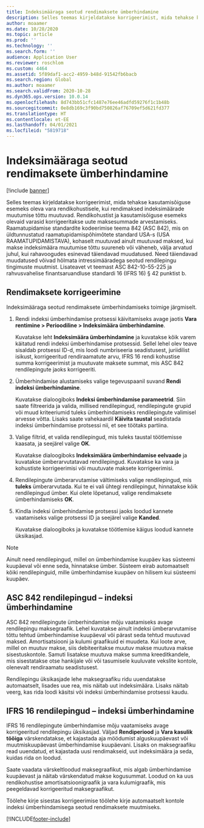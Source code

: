 ```yaml
---
title: Indeksimääraga seotud rendimaksete ümberhindamine
description: Selles teemas kirjeldatakse korrigeerimist, mida tehakse kasutamisõiguse esemeks oleva vara rendikohustisele, kui rendimaksed indeksimäärade muutumise tõttu muutuvad.
author: moaamer
ms.date: 10/28/2020
ms.topic: article
ms.prod: ''
ms.technology: ''
ms.search.form: ''
audience: Application User
ms.reviewer: roschlom
ms.custom: 4464
ms.assetid: 5f89daf1-acc2-4959-b48d-91542fb6bacb
ms.search.region: Global
ms.author: moaamer
ms.search.validFrom: 2020-10-28
ms.dyn365.ops.version: 10.0.14
ms.openlocfilehash: 8d743bb51cfc1487e76ee46adfd59276f1c1b48b
ms.sourcegitcommit: 0e8db169c3f90bd750826af76709ef5d621fd377
ms.translationtype: HT
ms.contentlocale: et-EE
ms.lasthandoff: 04/01/2021
ms.locfileid: "5819718"
---
```

# <a name="revalue-lease-payments-that-are-linked-to-an-index-rate"></a>Indeksimääraga seotud rendimaksete ümberhindamine

[!include [banner](../includes/banner.md)]

Selles teemas kirjeldatakse korrigeerimist, mida tehakse kasutamisõiguse esemeks oleva vara rendikohustisele, kui rendimaksed indeksimäärade muutumise tõttu muutuvad. Rendikohustist ja kasutamisõiguse esemeks olevaid varasid korrigeeritakse uute maksesummade arvestamiseks. Raamatupidamise standardite kodeerimise teema 842 (ASC 842), mis on üldtunnustatud raamatupidamispõhimõtete standard USA-s (USA RAAMATUPIDAMISTAVA), kohaselt muutuvad ainult muutuvad maksed, kui makse indeksimäära muutumise tõttu suureneb või väheneb, välja arvatud juhul, kui rahavoogudes esinevad täiendavad muudatused. Need täiendavad muudatused võivad hõlmata intressimääradega seotud rendilepingu tingimuste muutmist. Lisateavet vt teemast ASC 842-10-55-225 ja rahvusvahelise finantsaruandluse standardi 16 (IFRS 16) § 42 punktist b.

## <a name="adjust-lease-payments"></a>Rendimaksete korrigeerimine

Indeksimääraga seotud rendimaksete ümberhindamiseks toimige järgmiselt.

1. Rendi indeksi ümberhindamise protsessi käivitamiseks avage jaotis **Vara rentimine \> Perioodiline \> Indeksimäära ümberhindamine**.

    Kuvatakse leht **Indeksimäära ümberhindamine** ja kuvatakse kõik varem käitatud rendi indeksi ümberhindamise protsessid. Sellel lehel olev teave sisaldab protsessi ID-d, mis loodi numbriseeria seadistusest, juriidilist isikust, korrigeeritud rendiraamatute arvu, IFRS 16 rendi kohustise summa korrigeerimist ja muutuvate maksete summat, mis ASC 842 rendilepingute jaoks korrigeeriti.

2. Ümberhindamise alustamiseks valige tegevuspaanil suvand **Rendi indeksi ümberhindamine**.

    Kuvatakse dialoogiboks **Indeksi ümberhindamise parameetrid**. Siin saate filtreerida ja valida, millised rendilepingud, rendilepingute grupid või muud kriteeriumid tuleks ümberhindamiseks rendilepingute valimisel arvesse võtta. Lisaks saate vahekaardil **Käivita taustal** seadistada indeksi ümberhindamise protsessi nii, et see töötaks partiina.

4. Valige filtrid, et valida rendilepingud, mis tuleks taustal töötlemisse kaasata, ja seejärel valige **OK**.

    Kuvatakse dialoogiboks **Indeksimäära ümberhindamise eelvaade** ja kuvatakse ümberarvutatavad rendilepingud. Kuvatakse ka vara ja kohustiste korrigeerimisi või muutuvate maksete korrigeerimisi.
    
5. Rendilepingute ümberarvutamise vältimiseks valige rendilepingud, mis **tuleks** ümberarvutada. Kui te ei vali ühtegi rendilepingut, hinnatakse kõik rendilepingud ümber. Kui olete lõpetanud, valige rendimaksete ümberhindamiseks **OK**.
6. Kindla indeksi ümberhindamise protsessi jaoks loodud kannete vaatamiseks valige protsessi ID ja seejärel valige **Kanded**.

    Kuvatakse dialoogiboks ja kuvatakse töötlemise käigus loodud kannete üksikasjad.

> [!NOTE]
> Ainult need rendilepingud, millel on ümberhindamise kuupäev kas süsteemi kuupäeval või enne seda, hinnatakse ümber. Süsteem eirab automaatselt kõiki rendilepinguid, mille ümberhindamise kuupäev on hilisem kui süsteemi kuupäev.

## <a name="asc-842-leases--index-revaluation"></a>ASC 842 rendilepingud – indeksi ümberhindamine

ASC 842 rendilepingute ümberhindamise mõju vaatamiseks avage rendilepingu maksegraafik. Lehel kuvatakse ainult indeksi ümberarvutamise tõttu tehtud ümberhindamise kuupäeval või pärast seda tehtud muutuvad maksed. Amortisatsiooni ja kulumi graafikuid ei muudeta. Kui loote arve, millel on muutuv makse, siis debiteeritakse muutuv makse muutuva makse sisestuskontole. Samuti lisatakse muutuva makse summa kreeditkandele, mis sisestatakse otse hankijale või või tasumisele kuuluvate vekslite kontole, olenevalt rendiraamatu seadistusest.

Rendilepingu üksikasjade lehe maksegraafiku ridu uuendatakse automaatselt, lisades uue rea, mis näitab uut indeksimäära. Lisaks näitab veerg, kas rida loodi käsitsi või indeksi ümberhindamise protsessi kaudu.

## <a name="ifrs-16-leases--index-revaluation"></a>IFRS 16 rendilepingud – indeksi ümberhindamine

IFRS 16 rendilepingute ümberhindamise mõju vaatamiseks avage korrigeeritud rendilepingu üksikasjad. Väljad **Rendiperiood** ja **Vara kasulik tööiga** värskendatakse, et kajastada aja möödumist alguskuupäevast või muutmiskuupäevast ümberhindamise kuupäevani. Lisaks on maksegraafiku read uuendatud, et kajastada uusi rendimakseid, uut indeksimäära ja seda, kuidas rida on loodud.

Saate vaadata värskeltloodud maksegraafikut, mis algab ümberhindamise kuupäevast ja näitab värskendatud makse kogusummat. Loodud on ka uus rendikohustise amortisatsioonigraafik ja vara kulumigraafik, mis peegeldavad korrigeeritud maksegraafikut.

Töölehe kirje sisestas korrigeerimise töölehe kirje automaatselt kontole indeksi ümberhindamisega seotud rendimaksete muutmiseks.


[!INCLUDE[footer-include](../../includes/footer-banner.md)]